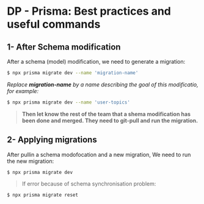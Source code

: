 # DP - Prisma: Best practices and useful commands

## 1- After Schema modification

After a schema (model) modification, we need to generate a migration:

```bash
$ npx prisma migrate dev --name 'migration-name'
```

_Replace **migration-name** by a name describing the goal of this modificatio, for example:_

```bash
$ npx prisma migrate dev --name 'user-topics'
```

> **Then let know the rest of the team that a shema modification has been done and merged. They need to git-pull and run the migration.**

## 2- Applying migrations

After pullin a schema modofocation and a new migration,
We need to run the new migration:

```bash
$ npx prisma migrate dev
```

> If error because of schema synchronisation problem:

```bash
$ npx prisma migrate reset
```
